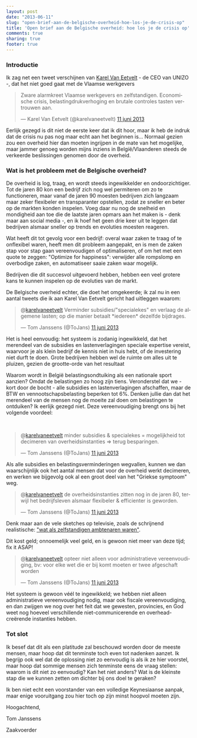 ```yaml
---
layout: post
date: "2013-06-11"
slug: "open-brief-aan-de-belgische-overheid-hoe-los-je-de-crisis-op"
title: 'Open brief aan de Belgische overheid: hoe los je de crisis op'
comments: true
sharing: true
footer: true
---
```


<h3>Introductie</h3>
<p>Ik zag net een tweet verschijnen van <a href="http://www.unizo.be/blog_organisatie/" target="_blank">Karel Van Eetvelt</a> - de CEO van UNIZO -, dat het niet goed gaat met de Vlaamse werkgevers</p>
<blockquote class="twitter-tweet" lang="nl">
<p>Zware alarmkreet Vlaamse werkgevers en zelfstandigen. Economische crisis, belastingdrukverhoging en brutale controles tasten vertrouwen aan.</p>
&mdash; Karel Van Eetvelt (@karelvaneetvelt) <a href="https://twitter.com/karelvaneetvelt/status/344357431364681730">11 juni 2013</a></blockquote>
<p>
<script src="//platform.twitter.com/widgets.js"></script>
</p>
<p>Eerlijk gezegd is dit niet de eerste keer dat ik dit hoor, maar ik heb de indruk dat de crisis nu pas nog maar echt aan het beginnen is... Normaal gezien zou een overheid hier dan moeten ingrijpen in de mate van het mogelijke, maar jammer genoeg worden mijns inziens in Belgi&euml;/Vlaanderen steeds de verkeerde beslissingen genomen door de overheid.</p>
<!-- more -->
<h3>Wat is het probleem met de Belgische overheid?</h3>
<p>De overheid is log, traag, en wordt steeds ingewikkelder en ondoorzichtiger. Tot de jaren 80 kon een bedrijf zich nog wel permiteren om zo te functioneren, maar vanaf de jaren 90 moesten bedrijven zich langzaam maar zeker flexibeler en transparanter opstellen, zodat ze sneller en beter op de markten konden inspelen. Voeg daar nu nog de snelheid en mondigheid aan toe die de laatste jaren opmars aan het maken is - denk maar aan social media -, en ik hoef het geen drie keer uit te leggen dat bedrijven alsmaar sneller op trends en evoluties moesten reageren.</p>
<p>Wat heeft dit tot gevolg voor een bedrijf: overal waar zaken te traag of te onflexibel waren, heeft men dit probleem aangepakt, en is men de zaken stap voor stap gaan vereenvoudigen of optimaliseren, of om het met een quote te zeggen: "Optimize for happiness": verwijder alle rompslomp en overbodige zaken, en automatiseer saaie zaken waar mogelijk.</p>
<p></p>
<p>Bedrijven die dit succesvol uitgevoerd hebben, hebben een veel grotere kans te kunnen inspelen op de evoluties van de markt.</p>
<p>De Belgische overheid echter, die doet het omgekeerde; ik zal nu in een aantal tweets die ik aan Karel Van Eetvelt gericht had uitleggen waarom:</p>
<blockquote class="twitter-tweet" lang="nl">
<p>@<a href="https://twitter.com/karelvaneetvelt">karelvaneetvelt</a> Verminder subsidies/"specialekes" en verlaag de algemene lasten; op die manier betaalt *iedereen* dezelfde bijdrages.</p>
&mdash; Tom Janssens (@ToJans) <a href="https://twitter.com/ToJans/status/344361795106004992">11 juni 2013</a></blockquote>
<p>
<script src="//platform.twitter.com/widgets.js"></script>
</p>
<p>Het is heel eenvoudig: het systeem is zodanig ingewikkeld, dat het merendeel van de subsidies en lastenverlagingen speciale expertise vereist, waarvoor je als klein bedrijf de kennis niet in huis hebt, of de investering niet durft te doen. Grote bedrijven hebben wel de ruimte om alles uit te pluizen, gezien de grootte-orde van het resultaat</p>
<p>Waarom wordt in Belgi&euml; belastingsondtuiking als een nationale sport aanzien? Omdat de belastingen zo hoog zijn tiens. Veronderstel dat we - kort door de bocht - alle subsidies en lastenverlagingen afschaffen, maar de BTW en vennootschapsbelasting beperken tot 6%. Denken jullie dan dat het merendeel van de mensen nog de moeite zal doen om belastingen te ontduiken? Ik eerlijk gezegd niet. Deze vereenvoudiging brengt ons bij het volgende voordeel:</p>
<p>&nbsp;</p>
<blockquote class="twitter-tweet" lang="nl">
<p>@<a href="https://twitter.com/karelvaneetvelt">karelvaneetvelt</a> minder subsidies &amp; specialekes = mogelijkheid tot decimeren van overheidsinstanties =&gt; terug besparingen.</p>
&mdash; Tom Janssens (@ToJans) <a href="https://twitter.com/ToJans/status/344362090800226304">11 juni 2013</a></blockquote>
<p>
<script src="//platform.twitter.com/widgets.js"></script>
</p>
<p>Als alle subsidies en belastingsverminderingen wegvallen, kunnen we dan waarschijnlijk ook het aantal mensen dat voor de overheid werkt decimeren, en werken we bijgevolg ook al een groot deel van het "Griekse symptoom" weg.</p>
<blockquote class="twitter-tweet" lang="nl">
<p>@<a href="https://twitter.com/karelvaneetvelt">karelvaneetvelt</a> de overheidsinstanties zitten nog in de jaren 80, terwijl het bedrijfsleven alsmaar flexibeler &amp; efficienter is geworden.</p>
&mdash; Tom Janssens (@ToJans) <a href="https://twitter.com/ToJans/status/344362757065433088">11 juni 2013</a></blockquote>
<p>
<script src="//platform.twitter.com/widgets.js"></script>
</p>
<p>Denk maar aan de vele sketches op televisie, zoals de schrijnend realistische: <a href="http://www.zideo.nl/playzideo/6c4957556e315a74" target="_blank">"wat als zelfstandigen ambtenaren waren"</a>.</p>
<p>Dit kost geld; onnoemelijk veel geld, en is gewoon niet meer van deze tijd; fix it ASAP!</p>
<blockquote class="twitter-tweet" lang="nl">
<p>@<a href="https://twitter.com/karelvaneetvelt">karelvaneetvelt</a> opteer niet alleen voor administratieve vereenvoudiging, bv: voor elke wet die er bij komt moeten er twee afgeschaft worden</p>
&mdash; Tom Janssens (@ToJans) <a href="https://twitter.com/ToJans/status/344362928314658816">11 juni 2013</a></blockquote>
<p>
<script src="//platform.twitter.com/widgets.js"></script>
</p>
<p>Het systeem is gewoon v&eacute;&eacute;l te ingewikkeld; we hebben niet alleen administratieve vereenvoudiging nodig, maar ook fiscale vereenvoudiging, en dan zwijgen we nog over het feit dat we gewesten, provincies, en God weet nog hoeveel verschillende niet-communicerende en overhead-cre&euml;rende instanties hebben.</p>
<h3>Tot slot</h3>
<p>Ik besef dat dit als een platitude zal beschouwd worden door de meeste mensen, maar hoop dat dit tenminste toch even tot nadenken aanzet. Ik begrijp ook wel dat de oplossing niet zo eenvoudig is als ik ze hier voorstel, maar hoop dat sommige mensen zich tenminste eens de vraag stellen: waarom is dit niet zo eenvoudig? Kan het niet anders? Wat is de kleinste stap die we kunnen zetten om dichter bij ons doel te geraken?</p>
<p>Ik ben niet echt een voorstander van een volledige Keynesiaanse aanpak, maar enige vooruitgang zou hier toch op zijn minst hoopvol moeten zijn.</p>
<p>Hoogachtend,</p>
<p>Tom Janssens</p>
<p>Zaakvoerder</p>
